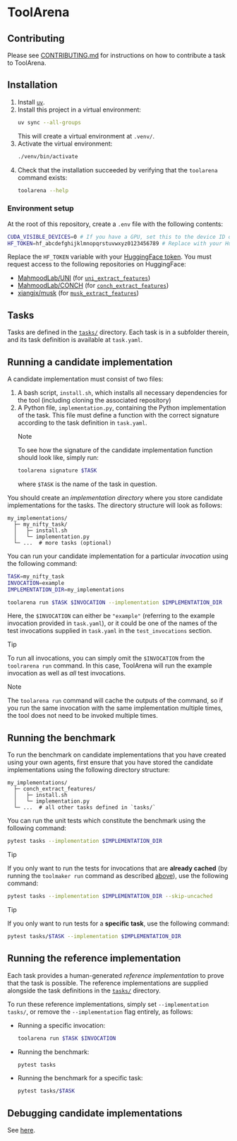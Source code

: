 # ToolArena

## Contributing
Please see [CONTRIBUTING.md](CONTRIBUTING.md) for instructions on how to contribute a task to ToolArena.

## Installation
1. Install [`uv`](https://docs.astral.sh/uv/getting-started/installation/).
2. Install this project in a virtual environment:
   ```bash
   uv sync --all-groups
   ```
   This will create a virtual environment at `.venv/`.
3. Activate the virtual environment:
   ```bash
   ./venv/bin/activate
   ```
4. Check that the installation succeeded by verifying that the `toolarena` command exists:
   ```bash
   toolarena --help
   ```

### Environment setup
At the root of this repository, create a `.env` file with the following contents:
```bash
CUDA_VISIBLE_DEVICES=0 # If you have a GPU, set this to the device ID of the GPU you want to use, otherwise leave blank
HF_TOKEN=hf_abcdefghijklmnopqrstuvwxyz0123456789 # Replace with your HuggingFace token
```
Replace the `HF_TOKEN` variable with your [HuggingFace token](https://huggingface.co/settings/tokens).
You must request access to the following repositories on HuggingFace:
- [MahmoodLab/UNI](https://huggingface.co/MahmoodLab/UNI) (for [`uni_extract_features`](tasks/uni_extract_features/))
- [MahmoodLab/CONCH](https://huggingface.co/MahmoodLab/CONCH) (for [`conch_extract_features`](tasks/conch_extract_features/))
- [xiangjx/musk](https://huggingface.co/xiangjx/musk) (for [`musk_extract_features`](tasks/musk_extract_features/))

## Tasks
Tasks are defined in the [`tasks/`](tasks/) directory.
Each task is in a subfolder therein, and its task definition is available at `task.yaml`.

## Running a candidate implementation
A candidate implementation must consist of two files:
1. A bash script, `install.sh`, which installs all necessary dependencies for the tool (including cloning the associated repository)
2. A Python file, `implementation.py`, containing the Python implementation of the task. This file must define a function with the correct signature according to the task definition in `task.yaml`.
   > [!NOTE]
   > To see how the signature of the candidate implementation function should look like, simply run:
   > ```bash
   > toolarena signature $TASK
   > ```
   > where `$TASK` is the name of the task in question.

You should create an *implementation directory* where you store candidate implementations for the tasks. The directory structure will look as follows:
```
my_implementations/
  ├─ my_nifty_task/
  │   ├─ install.sh
  │   └─ implementation.py
  └─ ...  # more tasks (optional)
```

You can run your candidate implementation for a particular *invocation* using the following command:
```bash
TASK=my_nifty_task
INVOCATION=example
IMPLEMENTATION_DIR=my_implementations

toolarena run $TASK $INVOCATION --implementation $IMPLEMENTATION_DIR
```
Here, the `$INVOCATION` can either be `"example"` (referring to the example invocation provided in `task.yaml`), or it could be one of the names of the test invocations supplied in `task.yaml` in the `test_invocations` section.

> [!TIP]
> To run all invocations, you can simply omit the `$INVOCATION` from the `toolrarena run` command. In this case, ToolArena will run the example invocation as well as *all* test invocations.

> [!NOTE]
> The `toolarena run` command will cache the outputs of the command, so if you run the same invocation with the same implementation multiple times, the tool does not need to be invoked multiple times. 

## Running the benchmark
To run the benchmark on candidate implementations that you have created using your own agents, first ensure that you have stored the candidate implementations using the following directory structure:
```
my_implementations/
  ├─ conch_extract_features/
  │   ├─ install.sh
  │   └─ implementation.py
  └─ ...  # all other tasks defined in `tasks/`
```
You can run the unit tests which constitute the benchmark using the following command:
```bash
pytest tasks --implementation $IMPLEMENTATION_DIR
```

> [!TIP]
> If you only want to run the tests for invocations that are **already cached** (by running the `toolmaker run` command as described [above](#running-a-candidate-implementation)), use the following command:
> ```bash
> pytest tasks --implementation $IMPLEMENTATION_DIR --skip-uncached
> ```

> [!TIP]
> If you only want to run tests for a **specific task**, use the following command:
> ```bash
> pytest tasks/$TASK --implementation $IMPLEMENTATION_DIR
> ```

## Running the reference implementation
Each task provides a human-generated *reference implementation* to prove that the task is possible.
The reference implementations are supplied alongside the task definitions in the [`tasks/`](tasks/) directory.

To run these reference implementations, simply set `--implementation tasks/`, or remove the `--implementation` flag entirely, as follows:
- Running a specific invocation:
  ```bash
  toolarena run $TASK $INVOCATION
  ```
- Running the benchmark:
  ```bash
  pytest tasks
  ```
- Running the benchmark for a specific task:
  ```bash
  pytest tasks/$TASK
  ```

## Debugging candidate implementations
See [here](CONTRIBUTING.md#10-check-that-the-example-invocation-works).